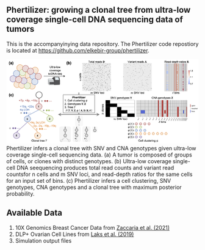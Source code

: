 ## Phertilizer: growing a clonal tree from ultra-low coverage single-cell DNA sequencing data of tumors
This is the accompanyinying data repository. The Phertilizer code repostiory is located at https://github.com/elkebir-group/phertilizer.


![Overview of Phertilizer](overview.png)
Phertilizer infers a clonal tree with SNV and CNA genotypes given ultra-low coverage single-cell sequencing data.
(a) A tumor is composed of groups of cells, or clones with distinct genotypes.
(b) Ultra-low coverage single-cell DNA seequencing produces total read counts and variant read countsfor n cells and m SNV loci, and read-depth ratios for the same cells for an input set of bins.
(c) Phertilizer infers a cell clustering, SNV genotypes, CNA genotypes and a clonal tree  with maximum posterior probability.

## Available Data
1. 10X Genomics Breast Cancer Data from [Zaccaria et al. (2021)](10.1038/s41587-020-0661-6)
2. DLP+ Ovarian Cell Lines from [Laks et al. (2019)](https://doi.org/10.1016/j.cell.2019.10.026)
3. Simulation output files
